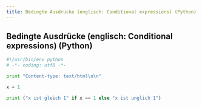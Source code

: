 ```yaml
---
title: Bedingte Ausdrücke (englisch: Conditional expressions) (Python)
---
```


## Bedingte Ausdrücke (englisch: Conditional expressions) (Python)

```python
#!/usr/bin/env python
# -*- coding: utf8 -*-

print "Content-type: text/html\n\n"

x = 1

print ("x ist gleich 1" if x == 1 else "x ist unglich 1")
```
